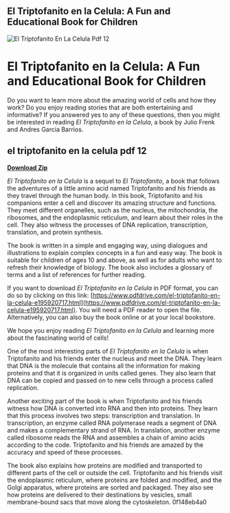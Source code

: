 ## El Triptofanito en la Celula: A Fun and Educational Book for Children

 
![El Triptofanito En La Celula Pdf 12](https://encrypted-tbn3.gstatic.com/images?q=tbn:ANd9GcS0jt-aPd1BhsncJQTrVNX1zBAU5yymzvXYj125sMgzHHvvgM6hm6OP31xo)

 
# El Triptofanito en la Celula: A Fun and Educational Book for Children
 
Do you want to learn more about the amazing world of cells and how they work? Do you enjoy reading stories that are both entertaining and informative? If you answered yes to any of these questions, then you might be interested in reading *El Triptofanito en la Celula*, a book by Julio Frenk and Andres Garcia Barrios.
 
## el triptofanito en la celula pdf 12


[**Download Zip**](https://www.google.com/url?q=https%3A%2F%2Ffancli.com%2F2tKD6t&sa=D&sntz=1&usg=AOvVaw0aKCfea1W542G9SxeRG6tD)

 
*El Triptofanito en la Celula* is a sequel to *El Triptofanito*, a book that follows the adventures of a little amino acid named Triptofanito and his friends as they travel through the human body. In this book, Triptofanito and his companions enter a cell and discover its amazing structure and functions. They meet different organelles, such as the nucleus, the mitochondria, the ribosomes, and the endoplasmic reticulum, and learn about their roles in the cell. They also witness the processes of DNA replication, transcription, translation, and protein synthesis.
 
The book is written in a simple and engaging way, using dialogues and illustrations to explain complex concepts in a fun and easy way. The book is suitable for children of ages 10 and above, as well as for adults who want to refresh their knowledge of biology. The book also includes a glossary of terms and a list of references for further reading.
 
If you want to download *El Triptofanito en la Celula* in PDF format, you can do so by clicking on this link: [https://www.pdfdrive.com/el-triptofanito-en-la-celula-e195920717.html](https://www.pdfdrive.com/el-triptofanito-en-la-celula-e195920717.html). You will need a PDF reader to open the file. Alternatively, you can also buy the book online or at your local bookstore.
 
We hope you enjoy reading *El Triptofanito en la Celula* and learning more about the fascinating world of cells!
  
One of the most interesting parts of *El Triptofanito en la Celula* is when Triptofanito and his friends enter the nucleus and meet the DNA. They learn that DNA is the molecule that contains all the information for making proteins and that it is organized in units called genes. They also learn that DNA can be copied and passed on to new cells through a process called replication.
 
Another exciting part of the book is when Triptofanito and his friends witness how DNA is converted into RNA and then into proteins. They learn that this process involves two steps: transcription and translation. In transcription, an enzyme called RNA polymerase reads a segment of DNA and makes a complementary strand of RNA. In translation, another enzyme called ribosome reads the RNA and assembles a chain of amino acids according to the code. Triptofanito and his friends are amazed by the accuracy and speed of these processes.
 
The book also explains how proteins are modified and transported to different parts of the cell or outside the cell. Triptofanito and his friends visit the endoplasmic reticulum, where proteins are folded and modified, and the Golgi apparatus, where proteins are sorted and packaged. They also see how proteins are delivered to their destinations by vesicles, small membrane-bound sacs that move along the cytoskeleton.
 0f148eb4a0
